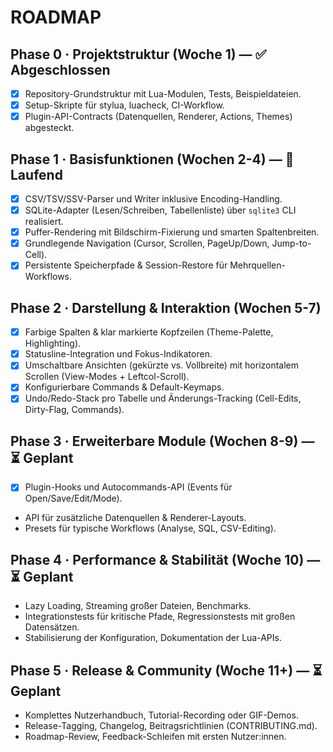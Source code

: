 # ROADMAP

## Phase 0 · Projektstruktur (Woche 1) — ✅ Abgeschlossen
- [x] Repository-Grundstruktur mit Lua-Modulen, Tests, Beispieldateien.
- [x] Setup-Skripte für stylua, luacheck, CI-Workflow.
- [x] Plugin-API-Contracts (Datenquellen, Renderer, Actions, Themes) abgesteckt.

## Phase 1 · Basisfunktionen (Wochen 2-4) — 🔄 Laufend
- [x] CSV/TSV/SSV-Parser und Writer inklusive Encoding-Handling.
- [x] SQLite-Adapter (Lesen/Schreiben, Tabellenliste) über `sqlite3` CLI realisiert.
- [x] Puffer-Rendering mit Bildschirm-Fixierung und smarten Spaltenbreiten.
- [x] Grundlegende Navigation (Cursor, Scrollen, PageUp/Down, Jump-to-Cell).
- [x] Persistente Speicherpfade & Session-Restore für Mehrquellen-Workflows.

## Phase 2 · Darstellung & Interaktion (Wochen 5-7)
- [x] Farbige Spalten & klar markierte Kopfzeilen (Theme-Palette, Highlighting).
- [x] Statusline-Integration und Fokus-Indikatoren.
- [x] Umschaltbare Ansichten (gekürzte vs. Vollbreite) mit horizontalem Scrollen (View-Modes + Leftcol-Scroll).
- [x] Konfigurierbare Commands & Default-Keymaps.
- [x] Undo/Redo-Stack pro Tabelle und Änderungs-Tracking (Cell-Edits, Dirty-Flag, Commands).

## Phase 3 · Erweiterbare Module (Wochen 8-9) — ⏳ Geplant
- [x] Plugin-Hooks und Autocommands-API (Events für Open/Save/Edit/Mode).
- API für zusätzliche Datenquellen & Renderer-Layouts.
- Presets für typische Workflows (Analyse, SQL, CSV-Editing).

## Phase 4 · Performance & Stabilität (Woche 10) — ⏳ Geplant
- Lazy Loading, Streaming großer Dateien, Benchmarks.
- Integrationstests für kritische Pfade, Regressionstests mit großen Datensätzen.
- Stabilisierung der Konfiguration, Dokumentation der Lua-APIs.

## Phase 5 · Release & Community (Woche 11+) — ⏳ Geplant
- Komplettes Nutzerhandbuch, Tutorial-Recording oder GIF-Demos.
- Release-Tagging, Changelog, Beitragsrichtlinien (CONTRIBUTING.md).
- Roadmap-Review, Feedback-Schleifen mit ersten Nutzer:innen.
